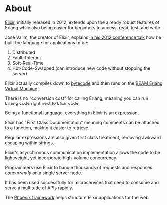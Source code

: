 # About

[Elixir](http://elixir-lang.org/), initially released in 2012, extends upon the already robust features of Erlang while also being easier for beginners to access, read, test, and write.

José Valim, the creator of Elixir, explains [in his 2012 conference talk](https://vimeo.com/53221562) how he built the language for applications to be:

  1. Distributed
  2. Fault-Tolerant
  3. Soft-Real-Time
  4. Hot-Code-Swapped (can introduce new code without stopping the server)

Elixir actually compiles down to [bytecode](https://en.wikipedia.org/wiki/Bytecode) and then runs on the [BEAM Erlang Virtual Machine](http://erlangcentral.org/videos/euc-2014-robert-virding-hitchhikers-tour-of-the-beam/).

There is no "conversion cost" for calling Erlang, meaning you can run Erlang code right next to Elixir code.

Being a functional language, everything in Elixir is an expression.

Elixir has "First Class Documentation" meaning comments  can be attached to a function, making it easier to retrieve.

Regular expressions are also given first class treatment, removing awkward escaping within strings.

Elixir's asynchronous communication implementation allows the code to be lightweight, yet incorporate high-volume concurrency.

Programmers use Elixir to handle thousands of requests and responses *concurrently* on a single server node.

It has been used successfully for microservices that need to consume and serve a multitude of APIs rapidly.

The [Phoenix framework](http://www.phoenixframework.org/) helps structure Elixir applications for the web.
